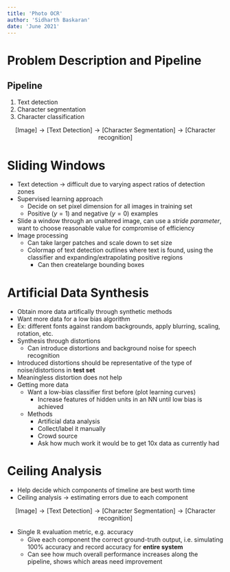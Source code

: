 ```yaml
---
title: 'Photo OCR'
author: 'Sidharth Baskaran'
date: 'June 2021'
---
```


# Problem Description and Pipeline

## Pipeline

1. Text detection
2. Character segmentation
3. Character classification

$$
[\text{Image}] \rightarrow [\text{Text Detection}]\rightarrow [\text{Character Segmentation}] \rightarrow [\text{Character recognition}]
$$

# Sliding Windows

* Text detection $\rightarrow$ difficult due to varying aspect ratios of detection zones
* Supervised learning approach
  * Decide on set pixel dimension for all images in training set
  * Positive ($y=1$) and negative ($y=0$) examples
* Slide a window through an unaltered image, can use a *stride parameter*, want to choose reasonable value for compromise of efficiency
* Image processing
  * Can take larger patches and scale down to set size
  * Colormap of text detection outlines where text is found, using the classifier and expanding/extrapolating positive regions
    * Can then createlarge bounding boxes

# Artificial Data Synthesis

* Obtain more data artifically through synthetic methods
* Want more data for a low bias algorithm
* Ex: different fonts against random backgrounds, apply blurring, scaling, rotation, etc.
* Synthesis through distortions
  * Can introduce distortions and background noise for speech recognition
* Introduced distortions should be representative of the type of noise/distortions in **test set**
* Meaningless distortion does not help
* Getting more data
  * Want a low-bias classifier first before (plot learning curves)
    * Increase features of hidden units in an NN until low bias is achieved
  * Methods
    * Artificial data analysis
    * Collect/label it manually
    * Crowd source
    * Ask how much work it would be to get 10x data as currently had

# Ceiling Analysis

* Help decide which components of timeline are best worth time
* Ceiling analysis $\rightarrow$ estimating errors due to each component

$$
[\text{Image}] \rightarrow [\text{Text Detection}]\rightarrow [\text{Character Segmentation}] \rightarrow [\text{Character recognition}]
$$

* Single $\mathbb{R}$ evaluation metric, e.g. accuracy
  * Give each component the correct ground-truth output, i.e. simulating 100% accuracy and record accuracy for **entire system**
  * Can see how much overall performance increases along the pipeline, shows which areas need improvement